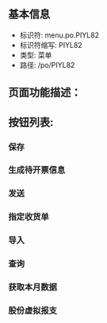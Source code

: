 
## 基本信息

- 标识符: menu.po.PIYL82
- 标识符缩写: PIYL82
- 类型: 菜单
- 路径: /po/PIYL82

## 页面功能描述：





## 按钮列表:


### 保存



### 生成待开票信息



### 发送



### 指定收货单



### 导入



### 查询



### 获取本月数据



### 股份虚拟报支


